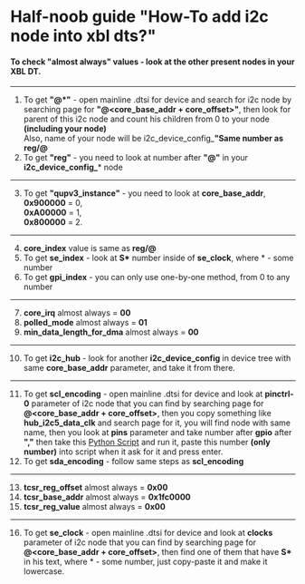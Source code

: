 # Half-noob guide "How-To add i2c node into xbl dts?"
#### To check "almost always" values - look at the other present nodes in your XBL DT.
---
1. To get **"@*"** - open mainline .dtsi for device and search for i2c node by searching page for **"@<core_base_addr + core_offset>"**, then look for parent of this i2c node and count his children from 0 to your node **(including your node)**
<br>Also, name of your node will be i2c_device_config_**"Same number as reg/@**
2. To get **"reg"** - you need to look at number after **"@"** in your **i2c_device_config_*** node
---
3. To get **"qupv3_instance"** - you need to look at **core_base_addr**, 
<br>**0x900000** = 0,
<br>**0xA00000** = 1,
<br>**0x800000** = 2.
---
4. **core_index** value is same as **reg/@**
5. To get **se_index** - look at <strong>S*</strong> number inside of **se_clock**, where * - some number
6. To get **gpi_index** - you can only use one-by-one method, from 0 to any number
---
7. **core_irq** almost always = **00**
8. **polled_mode** almost always = **01**
9. **min_data_length_for_dma** almost always = **00**
---
10. To get **i2c_hub** - look for another **i2c_device_config** in device tree with same **core_base_addr** parameter, and take it from there.
---
11. To get **scl_encoding** - open mainline .dtsi for device and look at **pinctrl-0** parameter of i2c node that you can find by searching page for **@<core_base_addr + core_offset>**, then you copy something like **hub_i2c5_data_clk** and search 
page for it, you will find node with same name, then you look at **pins** parameter and take number after **gpio** after **","**
then take this [Python Script](https://gist.github.com/jiganomegsdfdf/92adce678a69126dcf5699d0fafff1e3) and run it, paste this number **(only number)** into script when it ask for it and press enter.
12. To get **sda_encoding** - follow same steps as **scl_encoding**
---
13. **tcsr_reg_offset** almost always = **0x00**
14. **tcsr_base_addr** almost always = **0x1fc0000**
15. **tcsr_reg_value** almost always = **0x00**
---
16. To get **se_clock** - open mainline .dtsi for device and look at **clocks** parameter of i2c node that you can find by searching page for **@<core_base_addr + core_offset>**, 
then find one of them that have <strong>S*</strong> in his text, where * - some number, just copy-paste it and make it lowercase.

